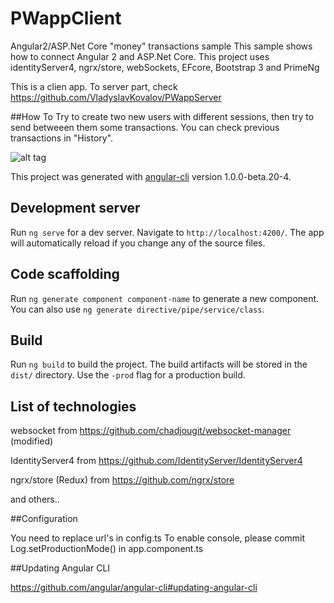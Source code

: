 # PWappClient

Angular2/ASP.Net Core "money" transactions sample
This sample shows how to connect Angular 2 and ASP.Net Core. This project uses identityServer4, ngrx/store, webSockets, EFcore, Bootstrap 3 and PrimeNg

This is a clien app. To server part, check https://github.com/VladyslavKovalov/PWappServer

##How To
Try to create two new users with different sessions, then try to send betweeen them some transactions. You can check previous transactions in "History". 



![alt tag](https://media.giphy.com/media/26xBxAEQEDboWi2Qg/source.gif)

This project was generated with [angular-cli](https://github.com/angular/angular-cli) version 1.0.0-beta.20-4.

## Development server
Run `ng serve` for a dev server. Navigate to `http://localhost:4200/`. The app will automatically reload if you change any of the source files.

## Code scaffolding

Run `ng generate component component-name` to generate a new component. You can also use `ng generate directive/pipe/service/class`.

## Build

Run `ng build` to build the project. The build artifacts will be stored in the `dist/` directory. Use the `-prod` flag for a production build.

## List of technologies
websocket from https://github.com/chadjougit/websocket-manager (modified)

IdentityServer4 from https://github.com/IdentityServer/IdentityServer4

ngrx/store (Redux) from https://github.com/ngrx/store

and others..

##Configuration



You need to replace url's in config.ts 
To enable console, please commit  Log.setProductionMode() in app.component.ts

##Updating Angular CLI

https://github.com/angular/angular-cli#updating-angular-cli

  


